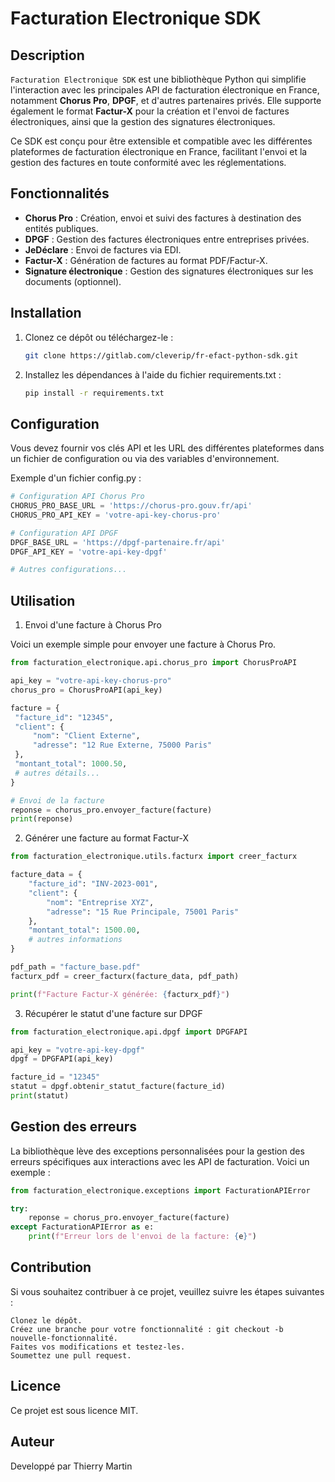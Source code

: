 # Facturation Electronique SDK

## Description
`Facturation Electronique SDK` est une bibliothèque Python qui simplifie l'interaction avec les principales API de facturation électronique en France, notamment **Chorus Pro**, **DPGF**, et d'autres partenaires privés. Elle supporte également le format **Factur-X** pour la création et l'envoi de factures électroniques, ainsi que la gestion des signatures électroniques.

Ce SDK est conçu pour être extensible et compatible avec les différentes plateformes de facturation électronique en France, facilitant l'envoi et la gestion des factures en toute conformité avec les réglementations.

## Fonctionnalités
- **Chorus Pro** : Création, envoi et suivi des factures à destination des entités publiques.
- **DPGF** : Gestion des factures électroniques entre entreprises privées.
- **JeDéclare** : Envoi de factures via EDI.
- **Factur-X** : Génération de factures au format PDF/Factur-X.
- **Signature électronique** : Gestion des signatures électroniques sur les documents (optionnel).

## Installation

1. Clonez ce dépôt ou téléchargez-le :

   ```bash
   git clone https://gitlab.com/cleverip/fr-efact-python-sdk.git
    ```
   
2. Installez les dépendances à l'aide du fichier requirements.txt :
   ```bash
   pip install -r requirements.txt
    ```
## Configuration

Vous devez fournir vos clés API et les URL des différentes plateformes dans un fichier de configuration ou via des variables d'environnement.

Exemple d'un fichier config.py :
   ```python
# Configuration API Chorus Pro
CHORUS_PRO_BASE_URL = 'https://chorus-pro.gouv.fr/api'
CHORUS_PRO_API_KEY = 'votre-api-key-chorus-pro'

# Configuration API DPGF
DPGF_BASE_URL = 'https://dpgf-partenaire.fr/api'
DPGF_API_KEY = 'votre-api-key-dpgf'

# Autres configurations...
   ```

## Utilisation
1. Envoi d'une facture à Chorus Pro

Voici un exemple simple pour envoyer une facture à Chorus Pro.
   ```python
from facturation_electronique.api.chorus_pro import ChorusProAPI

api_key = "votre-api-key-chorus-pro"
chorus_pro = ChorusProAPI(api_key)

facture = {
	"facture_id": "12345",
	"client": {
		"nom": "Client Externe",
		"adresse": "12 Rue Externe, 75000 Paris"
	},
	"montant_total": 1000.50,
	# autres détails...
}

# Envoi de la facture
reponse = chorus_pro.envoyer_facture(facture)
print(reponse)
   ```

2. Générer une facture au format Factur-X
   
```python
from facturation_electronique.utils.facturx import creer_facturx

facture_data = {
	"facture_id": "INV-2023-001",
	"client": {
		"nom": "Entreprise XYZ",
		"adresse": "15 Rue Principale, 75001 Paris"
	},
	"montant_total": 1500.00,
	# autres informations
}

pdf_path = "facture_base.pdf"
facturx_pdf = creer_facturx(facture_data, pdf_path)

print(f"Facture Factur-X générée: {facturx_pdf}")
   ```

3. Récupérer le statut d'une facture sur DPGF

```python
from facturation_electronique.api.dpgf import DPGFAPI

api_key = "votre-api-key-dpgf"
dpgf = DPGFAPI(api_key)

facture_id = "12345"
statut = dpgf.obtenir_statut_facture(facture_id)
print(statut)
   ```

## Gestion des erreurs
La bibliothèque lève des exceptions personnalisées pour la gestion des erreurs spécifiques aux interactions avec les API de facturation. Voici un exemple :
```python
from facturation_electronique.exceptions import FacturationAPIError

try:
	reponse = chorus_pro.envoyer_facture(facture)
except FacturationAPIError as e:
	print(f"Erreur lors de l'envoi de la facture: {e}")
   ```

## Contribution
Si vous souhaitez contribuer à ce projet, veuillez suivre les étapes suivantes :

    Clonez le dépôt.
    Créez une branche pour votre fonctionnalité : git checkout -b nouvelle-fonctionnalité.
    Faites vos modifications et testez-les.
    Soumettez une pull request.

## Licence
Ce projet est sous licence MIT.

## Auteur
Developpé par Thierry Martin